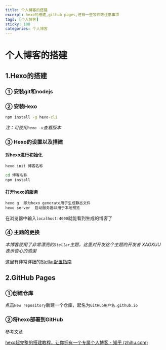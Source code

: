 ```yaml
---
title: 个人博客的搭建
excerpt: hexo的搭建,github pages,还有一些写作等注意事项
tags: [个人博客]
sticky: 100
categories: 个人博客
---
```

# 个人博客的搭建

## 1.Hexo的搭建

### ① 安装git和nodejs

### ② 安装Hexo

```cmd
npm install -g hexo-cli
```

*注：可使用`hexo -v`查看版本*

### ③ Hexo的设置以及搭建

#### 对hexo进行初始化

```cmd
hexo init 博客名称
```

```cmd
cd 博客名称
npm install
```

#### 打开hexo的服务

```cmd
hexo g  即为hexo generate用于生成静态文件
hexo server  启动服务器以用于本地预览
```

在浏览器中输入`localhost:4000`就能看到生成的博客了

### ④ 主题的更换

*本博客使用了非常漂亮的`Stellar`主题，这里对开发这个主题的开发者 XAOXUU表示衷心的感谢*

这里有非常详细的[Stellar配置指南](https://xaoxuu.com/wiki/stellar/)

## 2.GitHub Pages

### ①创建仓库

点击`New repository`新建一个仓库，起名为`GitHub用户名.github.io`

### ②将hexo部署到GitHub







参考文章

[hexo超完整的搭建教程，让你拥有一个专属个人博客 - 知乎 (zhihu.com)](https://zhuanlan.zhihu.com/p/44213627)

